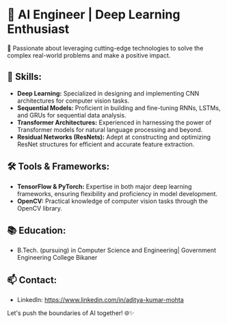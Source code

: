 # 🤖 AI Engineer | Deep Learning Enthusiast


🚀 Passionate about leveraging cutting-edge technologies to solve the complex real-world problems and make a positive impact.

## 🔬 Skills:
- **Deep Learning:** Specialized in designing and implementing CNN architectures for computer vision tasks.
- **Sequential Models:** Proficient in building and fine-tuning RNNs, LSTMs, and GRUs for sequential data analysis.
- **Transformer Architectures:** Experienced in harnessing the power of Transformer models for natural language processing and beyond.
- **Residual Networks (ResNets):** Adept at constructing and optimizing ResNet structures for efficient and accurate feature extraction.

## 🛠️ Tools & Frameworks:
- **TensorFlow & PyTorch:** Expertise in both major deep learning frameworks, ensuring flexibility and proficiency in model development.
- **OpenCV:** Practical knowledge of computer vision tasks through the OpenCV library.

## 📚 Education:
- B.Tech. (pursuing) in Computer Science and Engineering| Government Engineering College Bikaner 

## 📫 Contact:
- LinkedIn: https://www.linkedin.com/in/aditya-kumar-mohta

Let's push the boundaries of AI together! 🌐✨

<!---
Mohtaaditya/Mohtaaditya is a ✨ special ✨ repository because its `README.md` (this file) appears on your GitHub profile.
You can click the Preview link to take a look at your changes.
--->
